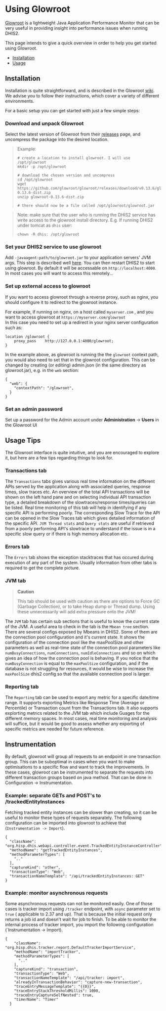 # Using Glowroot

[Glowroot](https://glowroot.org/) is a lightweight Java Application Performance Monitor that can be very useful in providing insight into performance issues when running DHIS2.

This page intends to give a quick overview in order to help you get started using Glowroot.

- [Installation](#installation)
- [Usage](#usage-tips)

## Installation

Installation is quite straightforward, and is described in the Glowroot [wiki](https://github.com/glowroot/glowroot/wiki/Agent-Installation-(with-Embedded-Collector)).
We advise you to follow their instructions, which cover a variety of different environments.

For a basic setup you can get started with just a few simple steps:

### Download and unpack Glowroot

Select the latest version of Glowroot from their [releases](https://github.com/glowroot/glowroot/releases) page, and uncompress the package into the desired location.

> Example:
> ```
> # create a location to install glowroot. I will use /opt/glowroot
> mkdir -p /opt/glowroot
>
> # download the chosen version and uncompress
> cd /opt/glowroot
> wget https://github.com/glowroot/glowroot/releases/download/v0.13.6/glowroot-0.13.6-dist.zip
> unzip glowroot-0.13.6-dist.zip
>
> # there should now be a file called /opt/glowroot/glowroot.jar

> Note: make sure that the user who is running the DHIS2 service has write access to the glowroot install directory. E.g. If running DHIS2 under tomcat as `dhis` user:
> ```
> chown -R dhis: /opt/glowroot

### Set your DHIS2 service to use glowroot

Add `-javaagent:path/to/glowroot.jar` to your application servers' JVM args. This step is described well [here](https://github.com/glowroot/glowroot/wiki/Where-are-my-application-server's-JVM-args%3F).
You can then restart DHIS2 to start using glowroot. By default it will be accessable on `http://localhost:4000`. In most cases you will want to access this remotely...

### Set up external access to glowroot

If you want to access glowroot through a reverse proxy, such as nginx, you should configure it to redirect to the glowroot instance. 

For example, if running on nginx, on a host called `myserver.com` , and you want to access glowroot at `https://myserver.com/glowroot`  
In this case you need to set up a redirect in your nginx server configuration such as:

```
location /glowroot {
    proxy_pass    http://127.0.0.1:4000/glowroot;
}
```
In the example above, as glowroot is running the the `glowroot` context path, you would also need to set that in the glowroot configuration. This can be changed by creating (or editing) admin.json (in the same directory as glowroot.jar), e.g. in the `web` section:

```
{
  "web": {
    "contextPath": "/glowroot",
  }
}
```

### Set an admin password

Set up a password for the Admin account under **Administration** -> **Users** in the Glowroot UI


## Usage Tips

The Glowroot interface is quite intuitive, and you are encouraged to explore it, but here are a few tips regarding things to look for.

### Transactions tab

The `Transactions` tabs gives various real time information on the different APIs served by the application along with associated queries, response times, slow traces etc. An overview of the total API transactions will be shown on the left hand pane and on selecting individual API transaction type, a detailed breakdown of the slowtraces/response times/queries can be listed. Real time monitoring of this tab will help in identifying if any specific API is performing poorly. The corresponding Slow Trace for the API can be opened in the Slow Traces tab which gives detailed information of the specific API. `JVM Thread stats` and `Query stats` are useful if retrieved from a poorly performing API's slowtrace to understand if the issue is in a specific slow query or if there is high memory allocation etc.

### Errors tab

The `Errors` tab shows the exception stacktraces that has occured during execution of any part of the system. Usually information from other tabs is required to get the complete picture.

### JVM tab

> **Caution**
>
> This tab should be used with caution as there are options to Force GC (Garbage Collection), or to take Heap dump or Thread dump. Using these unnecessarily will add extra pressure onto the JVM!

The `JVM` tab has certain sub sections that is useful to know the current state of the JVM. A useful area to check in the tab is the `Mbean tree` section. There are several configs exposed by Mbeans in DHIS2. Some of them are the connection pool configuration and it's current state. It shows the configuration of the connection pool like the maxPoolSize and other parameters as well as real-time state of the connection pool parameters like `numBusyConnections`, `numConnections`, `numIdleConnections` and so on which gives an idea of how the connection pool is behaving. If you notice that the `numBusyConnection` is equal to the `maxPoolSize` configuration, and if the database is not struggling for resources, it would be wise to increase the `maxPoolSize` dhis2 config so that the available connection pool is larger. 

### Reporting tab

The `Reporting` tab can be used to  export any metric for a specific date/time range. It supports exporting Metrics like Response Time (Average or Percentile) or Transaction count from the Transactions tab. It also supports explorting metrics related to the JVM tab which include Guages for the different memory spaces. In most cases, real time monitoring and analysis will suffice, but it would be good to assess whether any exporting of specific metrics are needed for future reference.

## Instrumentation

By default, glowroot will group all requests to an endpoint in one transaction group. This can be suboptimal in cases when you want to make optimisations to a specific flow and want to track the improvements. In these cases, glowroot can be instrumented to separate the requests into different transaction groups based on java method. That can be done in Configuration -> Instrumentation. 

### Example: separate GETs and POST's to /trackedEntityInstances

Fetching tracked entity instances can be slower than creating, so it can be useful to monitor these types of requests separately. The following configuration can be imported into glowroot to achieve that (`Instrumentation -> Import`).

```
{
  "className": "org.hisp.dhis.webapi.controller.event.TrackedEntityInstanceController",
  "methodName": "getTrackedEntityInstances",
  "methodParameterTypes": [
    ".."
  ],
  "captureKind": "other",
  "transactionType": "Web",
  "transactionNameTemplate": "/api/trackedEntityInstances: GET"
}
```

### Example: monitor asynchronous requests

Some asynchronous requests can not be monitored easily. One of those cases is tracker import using `/tracker` endpoint, with `async` parameter set to `true` ( applicable to 2.37 and up). That is because the initial request only returns a job id and doesn't wait for job to finish. To be able to monitor the internal process of tracker import, you import the following configuration (`Instrumentation -> Import). 

```
{
    "className": "org.hisp.dhis.tracker.report.DefaultTrackerImportService",
    "methodName": "importTracker",
    "methodParameterTypes": [
      ".."
    ],
    "captureKind": "transaction",
    "transactionType": "Web",
    "transactionNameTemplate": "/api/tracker: import",
    "alreadyInTransactionBehavior": "capture-new-transaction",
    "traceEntryMessageTemplate": "{{0}}",
    "traceEntryStackThresholdMillis": 1000,
    "traceEntryCaptureSelfNested": true,
    "timerName": "Timer"
  }  
```
